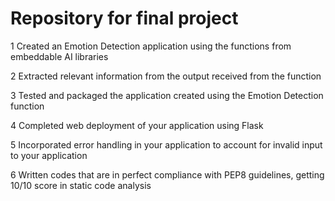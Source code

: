 # Repository for final project
1 Created an Emotion Detection application using the functions from embeddable AI libraries

2 Extracted relevant information from the output received from the function

3 Tested and packaged the application created using the Emotion Detection function

4 Completed web deployment of your application using Flask

5 Incorporated error handling in your application to account for invalid input to your application

6 Written codes that are in perfect compliance with PEP8 guidelines, getting 10/10 score in static code analysis
